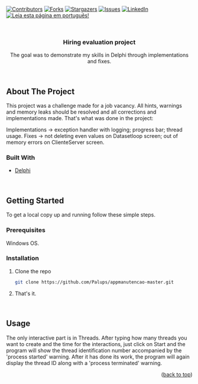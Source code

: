 <div id="top"></div>

[![Contributors][contributors-shield]][contributors-url]
[![Forks][forks-shield]][forks-url]
[![Stargazers][stars-shield]][stars-url]
[![Issues][issues-shield]][issues-url]
[![LinkedIn][linkedin-shield]][linkedin-url]
[![Leia esta página em português!][brazil-shield]](https://github.com/Palups/appmanutencao-master/blob/main/README-pt-br.md)

<br>
<!-- PROJECT LOGO -->
<h3 align="center">Hiring evaluation project</h3>
  <p align="center">
    The goal was to demonstrate my skills in Delphi through implementations and fixes.
    <br />
  </p>
</div>

<br>

<!-- ABOUT THE PROJECT -->
## About The Project

This project was a challenge made for a job vacancy. All hints, warnings and memory leaks should be resolved and all corrections and implementations made. That's what was done in the project:

Implementations -> exception handler with logging; progress bar; thread usage.
Fixes -> not deleting even values on Datasetloop screen; out of memory errors on ClienteServer screen.

### Built With

* [Delphi](https://www.embarcadero.com/br/products/delphi/starter/free-download)

<br>

<!-- GETTING STARTED -->
## Getting Started

To get a local copy up and running follow these simple steps.

### Prerequisites

Windows OS.

### Installation

1. Clone the repo
   ```sh
   git clone https://github.com/Palups/appmanutencao-master.git
   ```
2. That's it.

<br>

<!-- USAGE EXAMPLES -->
## Usage

The only interactive part is in Threads. After typing how many threads you want to create and the time for the interactions, just click on Start and the program will show the thread identification number accompanied by the 'process started' warning. After it has done its work, the program will again display the thread ID along with a 'process terminated' warning.

<p align="right">(<a href="#top">back to top</a>)</p>

<!-- MARKDOWN LINKS & IMAGES -->
<!-- https://www.markdownguide.org/basic-syntax/#reference-style-links -->
[contributors-shield]: https://img.shields.io/github/contributors/Palups/appmanutencao-master.svg?style=for-the-badge
[contributors-url]: https://github.com/Palups/appmanutencao-master/graphs/contributors
[forks-shield]: https://img.shields.io/github/forks/Palups/appmanutencao-master.svg?style=for-the-badge
[forks-url]: https://github.com/Palups/appmanutencao-master/network/members
[stars-shield]: https://img.shields.io/github/stars/Palups/appmanutencao-master.svg?style=for-the-badge
[stars-url]: https://github.com/Palups/appmanutencao-master/stargazers
[issues-shield]: https://img.shields.io/github/issues/Palups/appmanutencao-master.svg?style=for-the-badge
[issues-url]: https://github.com/Palups/appmanutencao-master/issues
[license-shield]: https://img.shields.io/github/license/Palups/appmanutencao-master.svg?style=for-the-badge
[license-url]: https://github.com/Palups/appmanutencao-master/blob/master/LICENSE.txt
[linkedin-shield]: https://img.shields.io/badge/-LinkedIn-black.svg?style=for-the-badge&logo=linkedin&colorB=555
[linkedin-url]: https://linkedin.com/in/viniciusgpalu
[product-screenshot]: images/screenshot.png
[brazil-shield]: https://img.shields.io/badge/🇧🇷-Leia_esta_página_em_português!-yellowgreen?style=for-the-badge
